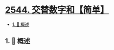 # [2544. 交替数字和【简单】](https://github.com/tnotesjs/TNotes.leetcode/tree/main/notes/2544.%20%E4%BA%A4%E6%9B%BF%E6%95%B0%E5%AD%97%E5%92%8C%E3%80%90%E7%AE%80%E5%8D%95%E3%80%91)

<!-- region:toc -->

- [1. 📝 概述](#1--概述)

<!-- endregion:toc -->

## 1. 📝 概述
